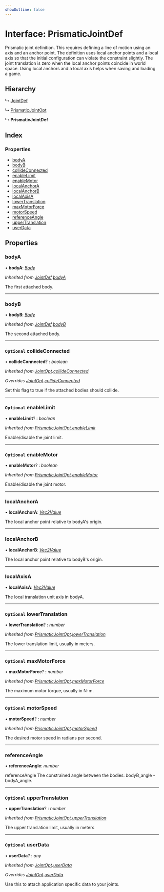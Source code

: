 ```yaml
---
showOutline: false
---
```


# Interface: PrismaticJointDef

Prismatic joint definition. This requires defining a line of motion using an
axis and an anchor point. The definition uses local anchor points and a local
axis so that the initial configuration can violate the constraint slightly.
The joint translation is zero when the local anchor points coincide in world
space. Using local anchors and a local axis helps when saving and loading a
game.

## Hierarchy

  ↳ [JointDef](/api/interfaces/jointdef)

  ↳ [PrismaticJointOpt](/api/interfaces/prismaticjointopt)

  ↳ **PrismaticJointDef**

## Index

### Properties

* [bodyA](/api/interfaces/prismaticjointdef#bodya)
* [bodyB](/api/interfaces/prismaticjointdef#bodyb)
* [collideConnected](/api/interfaces/prismaticjointdef#optional-collideconnected)
* [enableLimit](/api/interfaces/prismaticjointdef#optional-enablelimit)
* [enableMotor](/api/interfaces/prismaticjointdef#optional-enablemotor)
* [localAnchorA](/api/interfaces/prismaticjointdef#localanchora)
* [localAnchorB](/api/interfaces/prismaticjointdef#localanchorb)
* [localAxisA](/api/interfaces/prismaticjointdef#localaxisa)
* [lowerTranslation](/api/interfaces/prismaticjointdef#optional-lowertranslation)
* [maxMotorForce](/api/interfaces/prismaticjointdef#optional-maxmotorforce)
* [motorSpeed](/api/interfaces/prismaticjointdef#optional-motorspeed)
* [referenceAngle](/api/interfaces/prismaticjointdef#referenceangle)
* [upperTranslation](/api/interfaces/prismaticjointdef#optional-uppertranslation)
* [userData](/api/interfaces/prismaticjointdef#optional-userdata)

## Properties

###  bodyA

• **bodyA**: *[Body](/api/classes/body)*

*Inherited from [JointDef](/api/interfaces/jointdef).[bodyA](/api/interfaces/jointdef#bodya)*

The first attached body.

___

###  bodyB

• **bodyB**: *[Body](/api/classes/body)*

*Inherited from [JointDef](/api/interfaces/jointdef).[bodyB](/api/interfaces/jointdef#bodyb)*

The second attached body.

___

### `Optional` collideConnected

• **collideConnected**? : *boolean*

*Inherited from [JointOpt](/api/interfaces/jointopt).[collideConnected](/api/interfaces/jointopt#optional-collideconnected)*

*Overrides [JointOpt](/api/interfaces/jointopt).[collideConnected](/api/interfaces/jointopt#optional-collideconnected)*

Set this flag to true if the attached bodies
should collide.

___

### `Optional` enableLimit

• **enableLimit**? : *boolean*

*Inherited from [PrismaticJointOpt](/api/interfaces/prismaticjointopt).[enableLimit](/api/interfaces/prismaticjointopt#optional-enablelimit)*

Enable/disable the joint limit.

___

### `Optional` enableMotor

• **enableMotor**? : *boolean*

*Inherited from [PrismaticJointOpt](/api/interfaces/prismaticjointopt).[enableMotor](/api/interfaces/prismaticjointopt#optional-enablemotor)*

Enable/disable the joint motor.

___

###  localAnchorA

• **localAnchorA**: *[Vec2Value](/api/interfaces/vec2value)*

The local anchor point relative to bodyA's origin.

___

###  localAnchorB

• **localAnchorB**: *[Vec2Value](/api/interfaces/vec2value)*

The local anchor point relative to bodyB's origin.

___

###  localAxisA

• **localAxisA**: *[Vec2Value](/api/interfaces/vec2value)*

The local translation unit axis in bodyA.

___

### `Optional` lowerTranslation

• **lowerTranslation**? : *number*

*Inherited from [PrismaticJointOpt](/api/interfaces/prismaticjointopt).[lowerTranslation](/api/interfaces/prismaticjointopt#optional-lowertranslation)*

The lower translation limit, usually in meters.

___

### `Optional` maxMotorForce

• **maxMotorForce**? : *number*

*Inherited from [PrismaticJointOpt](/api/interfaces/prismaticjointopt).[maxMotorForce](/api/interfaces/prismaticjointopt#optional-maxmotorforce)*

The maximum motor torque, usually in N-m.

___

### `Optional` motorSpeed

• **motorSpeed**? : *number*

*Inherited from [PrismaticJointOpt](/api/interfaces/prismaticjointopt).[motorSpeed](/api/interfaces/prismaticjointopt#optional-motorspeed)*

The desired motor speed in radians per second.

___

###  referenceAngle

• **referenceAngle**: *number*

referenceAngle The constrained angle between the bodies:
bodyB_angle - bodyA_angle.

___

### `Optional` upperTranslation

• **upperTranslation**? : *number*

*Inherited from [PrismaticJointOpt](/api/interfaces/prismaticjointopt).[upperTranslation](/api/interfaces/prismaticjointopt#optional-uppertranslation)*

The upper translation limit, usually in meters.

___

### `Optional` userData

• **userData**? : *any*

*Inherited from [JointOpt](/api/interfaces/jointopt).[userData](/api/interfaces/jointopt#optional-userdata)*

*Overrides [JointOpt](/api/interfaces/jointopt).[userData](/api/interfaces/jointopt#optional-userdata)*

Use this to attach application specific data to your joints.
